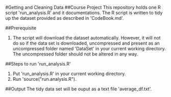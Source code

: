 #Getting and Cleaning Data
##Course Project
This repository holds one R script 'run_analysis.R' and it documentations. The R script is written to tidy up the dataset provided as described in 'CodeBook.md'.

##Prerequisite
1. The script will download the dataset automatically. However, it will not do so if the data set is downloaded, uncompressed and present as an uncompressed folder named 'DataSet' in your current working directory. The uncompressed folder should not be altered in any way.


##Steps to run 'run_analysis.R'
1. Put 'run_analysis.R' in your current working directory.
2. Run 'source("run.analysis.R").

##Output
The tidy data set will be ouput as a text file 'average_df.txt'.